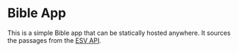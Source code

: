 # Bible App

This is a simple Bible app that can be statically hosted anywhere. It sources the passages from the [ESV API](https://www.esv.org/).
